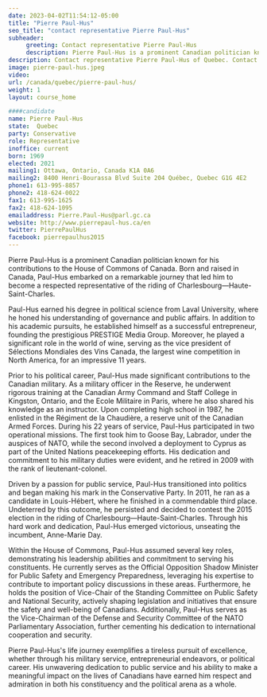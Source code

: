 ```yaml
---
date: 2023-04-02T11:54:12-05:00
title: "Pierre Paul-Hus"
seo_title: "contact representative Pierre Paul-Hus"
subheader:
     greeting: Contact representative Pierre Paul-Hus
     description: Pierre Paul-Hus is a prominent Canadian politician known for his contributions to the House of Commons of Canada.
description: Contact representative Pierre Paul-Hus of Quebec. Contact information for Pierre Paul-Hus includes email address, phone number, and mailing address.
image: pierre-paul-hus.jpeg
video:
url: /canada/quebec/pierre-paul-hus/
weight: 1
layout: course_home

####candidate
name: Pierre Paul-Hus
state:	Quebec
party: Conservative
role: Representative
inoffice: current
born: 1969
elected: 2021
mailing1: Ottawa, Ontario, Canada K1A 0A6
mailing2: 8400 Henri-Bourassa Blvd Suite 204 Québec, Quebec G1G 4E2
phone1: 613-995-8857
phone2: 418-624-0022
fax1: 613-995-1625
fax2: 418-624-1095
emailaddress: Pierre.Paul-Hus@parl.gc.ca
website: http://www.pierrepaul-hus.ca/en
twitter: PierrePaulHus
facebook: pierrepaulhus2015
---
```


Pierre Paul-Hus is a prominent Canadian politician known for his contributions to the House of Commons of Canada. Born and raised in Canada, Paul-Hus embarked on a remarkable journey that led him to become a respected representative of the riding of Charlesbourg—Haute-Saint-Charles.

Paul-Hus earned his degree in political science from Laval University, where he honed his understanding of governance and public affairs. In addition to his academic pursuits, he established himself as a successful entrepreneur, founding the prestigious PRESTIGE Media Group. Moreover, he played a significant role in the world of wine, serving as the vice president of Sélections Mondiales des Vins Canada, the largest wine competition in North America, for an impressive 11 years.

Prior to his political career, Paul-Hus made significant contributions to the Canadian military. As a military officer in the Reserve, he underwent rigorous training at the Canadian Army Command and Staff College in Kingston, Ontario, and the Ecole Militaire in Paris, where he also shared his knowledge as an instructor. Upon completing high school in 1987, he enlisted in the Régiment de la Chaudière, a reserve unit of the Canadian Armed Forces. During his 22 years of service, Paul-Hus participated in two operational missions. The first took him to Goose Bay, Labrador, under the auspices of NATO, while the second involved a deployment to Cyprus as part of the United Nations peacekeeping efforts. His dedication and commitment to his military duties were evident, and he retired in 2009 with the rank of lieutenant-colonel.

Driven by a passion for public service, Paul-Hus transitioned into politics and began making his mark in the Conservative Party. In 2011, he ran as a candidate in Louis-Hébert, where he finished in a commendable third place. Undeterred by this outcome, he persisted and decided to contest the 2015 election in the riding of Charlesbourg—Haute-Saint-Charles. Through his hard work and dedication, Paul-Hus emerged victorious, unseating the incumbent, Anne-Marie Day.

Within the House of Commons, Paul-Hus assumed several key roles, demonstrating his leadership abilities and commitment to serving his constituents. He currently serves as the Official Opposition Shadow Minister for Public Safety and Emergency Preparedness, leveraging his expertise to contribute to important policy discussions in these areas. Furthermore, he holds the position of Vice-Chair of the Standing Committee on Public Safety and National Security, actively shaping legislation and initiatives that ensure the safety and well-being of Canadians. Additionally, Paul-Hus serves as the Vice-Chairman of the Defense and Security Committee of the NATO Parliamentary Association, further cementing his dedication to international cooperation and security.

Pierre Paul-Hus's life journey exemplifies a tireless pursuit of excellence, whether through his military service, entrepreneurial endeavors, or political career. His unwavering dedication to public service and his ability to make a meaningful impact on the lives of Canadians have earned him respect and admiration in both his constituency and the political arena as a whole.
